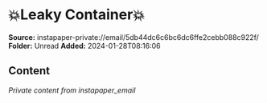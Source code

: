 # 💥Leaky Container💥

**Source:** instapaper-private://email/5db44dc6c6bc6dc6ffe2cebb088c922f/
**Folder:** Unread
**Added:** 2024-01-28T08:16:06




## Content
*Private content from instapaper_email*
